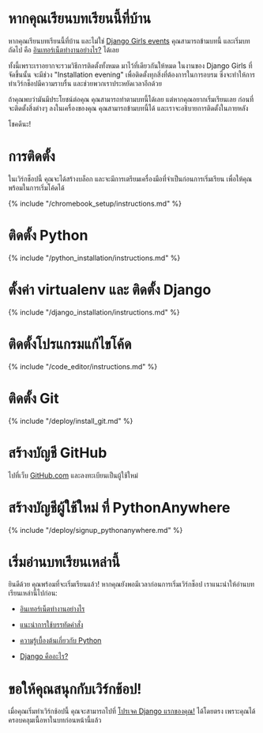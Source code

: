 # หากคุณเรียนบทเรียนนี้ที่บ้าน

หากคุณเรียนบทเรียนนี้ที่บ้าน และไม่ใช่ [Django Girls events](https://djangogirls.org/events/) คุณสามารถข้ามบทนี้ และเริ่มบทถัดไป คือ [อินเทอร์เน็ตทำงานอย่างไร?](../how_the_internet_works/README.md) ได้เลย

ทั้งนี้เพราะเราอยากจะรวมวิธีการติดตั้งทั้งหมด มาไว้ที่เดียวกันให้หมด ในงานของ Django Girls ที่จัดขึ้นนั้น จะมีช่วง "Installation evening" เพื่อติดตั้งทุกสิ่งที่ต้องการในการอบรม ซึ่งจะทำให้การทำเวิร์กช็อปมีความราบรื่น และช่วยพวกเราประหยัดเวลาอีกด้วย

ถ้าคุณพบว่ามันมีประโยชน์ต่อคุณ คุณสามารถทำตามบทนี้ได้เลย แต่หากคุณอยากเริ่มเรียนเลย ก่อนที่จะติดตั้งสิ่งต่างๆ ลงในเครื่องของคุณ คุณสามารถข้ามบทนี้ได้ และเราจะอธิบายการติดตั้งในภายหลัง

โชคดีนะ!

# การติดตั้ง

ในเวิร์กช็อปนี้ คุณจะได้สร้างบล็อก และจะมีการเตรียมเครื่องมือที่จำเป็นก่อนการเริ่มเรียน เพื่อให้คุณพร้อมในการเริ่มโค้ดได้

<!--sec data-title="Chromebook setup (if you're using one)"
data-id="chromebook_setup" data-collapse=true ces--> {% include "/chromebook_setup/instructions.md" %} 

<!--endsec-->

# ติดตั้ง Python

{% include "/python_installation/instructions.md" %}

# ตั้งค่า virtualenv และ ติดตั้ง Django

{% include "/django_installation/instructions.md" %}

# ติดตั้งโปรแกรมแก้ไขโค้ด

{% include "/code_editor/instructions.md" %}

# ติดตั้ง Git

{% include "/deploy/install_git.md" %}

# สร้างบัญชี GitHub

ไปที่เว็บ [GitHub.com](https://www.github.com) และลงทะเบียนเป็นผู้ใช้ใหม่

# สร้างบัญชีผู้ใช้ใหม่ ที่ PythonAnywhere

{% include "/deploy/signup_pythonanywhere.md" %}

# เริ่มอ่านบทเรียนเหล่านี้

ยินดีด้วย คุณพร้อมที่จะเริ่มเรียนแล้ว! หากคุณยังพอมีเวลาก่อนการเริ่มเวิร์กช็อป เราแนะนำให้อ่านบทเรียนเหล่านี้ไปก่อน:

* [อินเทอร์เน็ตทำงานอย่างไร](../how_the_internet_works/README.md)

* [แนะนำการใช้บรรทัดคำสั่ง](../intro_to_command_line/README.md)

* [ความรู้เบื้องต้นเกี่ยวกับ Python](../python_introduction/README.md)

* [Django คืออะไร?](../django/README.md)

# ขอให้คุณสนุกกับเวิร์กช้อป!

เมื่อคุณเริ่มทำเวิร์กช้อปนี้ คุณจะสามารถไปที่ [โปรเจค Django แรกของคุณ!](../django_start_project/README.md) ได้โดยตรง เพราะคุณได้ครอบคลุมเนื้อหาในบทก่อนหน้านี้แล้ว